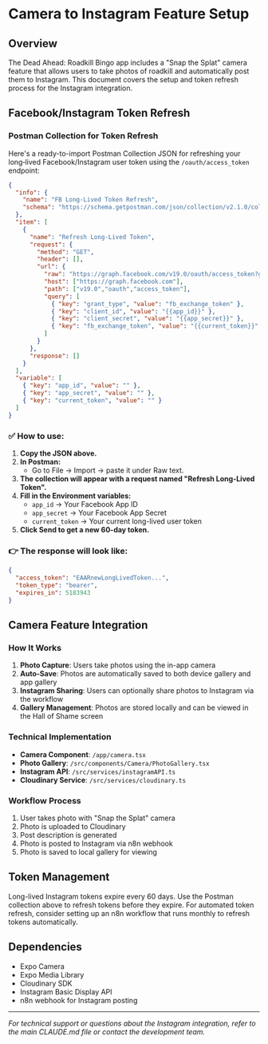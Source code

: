 # Camera to Instagram Feature Setup

## Overview
The Dead Ahead: Roadkill Bingo app includes a "Snap the Splat" camera feature that allows users to take photos of roadkill and automatically post them to Instagram. This document covers the setup and token refresh process for the Instagram integration.

## Facebook/Instagram Token Refresh

### Postman Collection for Token Refresh

Here's a ready-to-import Postman Collection JSON for refreshing your long‑lived Facebook/Instagram user token using the `/oauth/access_token` endpoint:

```json
{
  "info": {
    "name": "FB Long-Lived Token Refresh",
    "schema": "https://schema.getpostman.com/json/collection/v2.1.0/collection.json"
  },
  "item": [
    {
      "name": "Refresh Long-Lived Token",
      "request": {
        "method": "GET",
        "header": [],
        "url": {
          "raw": "https://graph.facebook.com/v19.0/oauth/access_token?grant_type=fb_exchange_token&client_id={{app_id}}&client_secret={{app_secret}}&fb_exchange_token={{current_token}}",
          "host": ["https://graph.facebook.com"],
          "path": ["v19.0","oauth","access_token"],
          "query": [
            { "key": "grant_type", "value": "fb_exchange_token" },
            { "key": "client_id", "value": "{{app_id}}" },
            { "key": "client_secret", "value": "{{app_secret}}" },
            { "key": "fb_exchange_token", "value": "{{current_token}}" }
          ]
        }
      },
      "response": []
    }
  ],
  "variable": [
    { "key": "app_id", "value": "" },
    { "key": "app_secret", "value": "" },
    { "key": "current_token", "value": "" }
  ]
}
```

### ✅ How to use:

1. **Copy the JSON above.**
2. **In Postman:**
   - Go to File → Import → paste it under Raw text.
3. **The collection will appear with a request named "Refresh Long-Lived Token".**
4. **Fill in the Environment variables:**
   - `app_id` → Your Facebook App ID
   - `app_secret` → Your Facebook App Secret
   - `current_token` → Your current long-lived user token
5. **Click Send to get a new 60-day token.**

### 👉 The response will look like:

```json
{
  "access_token": "EAARnewLongLivedToken...",
  "token_type": "bearer",
  "expires_in": 5183943
}
```

## Camera Feature Integration

### How It Works

1. **Photo Capture**: Users take photos using the in-app camera
2. **Auto-Save**: Photos are automatically saved to both device gallery and app gallery
3. **Instagram Sharing**: Users can optionally share photos to Instagram via the workflow
4. **Gallery Management**: Photos are stored locally and can be viewed in the Hall of Shame screen

### Technical Implementation

- **Camera Component**: `/app/camera.tsx`
- **Photo Gallery**: `/src/components/Camera/PhotoGallery.tsx`
- **Instagram API**: `/src/services/instagramAPI.ts`
- **Cloudinary Service**: `/src/services/cloudinary.ts`

### Workflow Process

1. User takes photo with "Snap the Splat" camera
2. Photo is uploaded to Cloudinary
3. Post description is generated
4. Photo is posted to Instagram via n8n webhook
5. Photo is saved to local gallery for viewing

## Token Management

Long-lived Instagram tokens expire every 60 days. Use the Postman collection above to refresh tokens before they expire. For automated token refresh, consider setting up an n8n workflow that runs monthly to refresh tokens automatically.

## Dependencies

- Expo Camera
- Expo Media Library
- Cloudinary SDK
- Instagram Basic Display API
- n8n webhook for Instagram posting

---

*For technical support or questions about the Instagram integration, refer to the main CLAUDE.md file or contact the development team.*